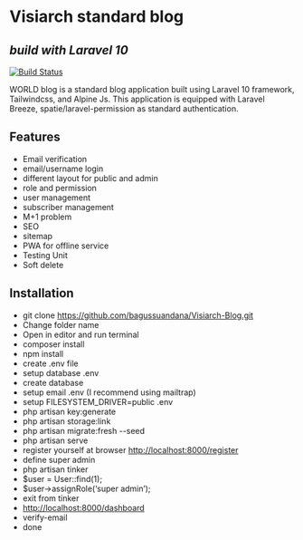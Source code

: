 <h1 class="code-line" data-line-start=0 data-line-end=1 ><a id="Visiarch_standard_blog_0"></a>Visiarch standard blog</h1>
<h2 class="code-line" data-line-start=1 data-line-end=2 ><a id="_build_with_Laravel_10__1"></a><em>build with Laravel 10</em></h2>
<p class="has-line-data" data-line-start="3" data-line-end="4"><a href="https://travis-ci.org/joemccann/dillinger"><img src="https://travis-ci.org/joemccann/dillinger.svg?branch=master" alt="Build Status"></a></p>
<p class="has-line-data" data-line-start="5" data-line-end="6">WORLD blog is a standard blog application built using Laravel 10 framework, Tailwindcss, and Alpine Js. This application is equipped with Laravel Breeze, spatie/laravel-permission as standard authentication.</p>
<h2 class="code-line" data-line-start=7 data-line-end=8 ><a id="Features_7"></a>Features</h2>
<ul>
<li class="has-line-data" data-line-start="9" data-line-end="10">Email verification</li>
<li class="has-line-data" data-line-start="10" data-line-end="11">email/username login</li>
<li class="has-line-data" data-line-start="11" data-line-end="12">different layout for public and admin</li>
<li class="has-line-data" data-line-start="12" data-line-end="13">role and permission</li>
<li class="has-line-data" data-line-start="13" data-line-end="14">user management</li>
<li class="has-line-data" data-line-start="14" data-line-end="15">subscriber management</li>
<li class="has-line-data" data-line-start="15" data-line-end="16">M+1 problem</li>
<li class="has-line-data" data-line-start="16" data-line-end="17">SEO</li>
<li class="has-line-data" data-line-start="17" data-line-end="18">sitemap</li>
<li class="has-line-data" data-line-start="18" data-line-end="19">PWA for offline service</li>
<li class="has-line-data" data-line-start="19" data-line-end="20">Testing Unit</li>
<li class="has-line-data" data-line-start="20" data-line-end="22">Soft delete</li>
</ul>
<h2 class="code-line" data-line-start=22 data-line-end=23 ><a id="Installation_22"></a>Installation</h2>
<ul>
<li class="has-line-data" data-line-start="24" data-line-end="25">git clone <a href="https://github.com/...">https://github.com/bagussuandana/Visiarch-Blog.git</a></li>
<li class="has-line-data" data-line-start="25" data-line-end="26">Change folder name</li>
<li class="has-line-data" data-line-start="26" data-line-end="27">Open in editor and run terminal</li>
<li class="has-line-data" data-line-start="27" data-line-end="28">composer install</li>
<li class="has-line-data" data-line-start="28" data-line-end="29">npm install</li>
<li class="has-line-data" data-line-start="29" data-line-end="30">create .env file</li>
<li class="has-line-data" data-line-start="30" data-line-end="31">setup database .env</li>
<li class="has-line-data" data-line-start="31" data-line-end="32">create database</li>
<li class="has-line-data" data-line-start="32" data-line-end="33">setup email .env (I recommend using mailtrap)</li>
<li class="has-line-data" data-line-start="33" data-line-end="34">setup FILESYSTEM_DRIVER=public .env</li>
<li class="has-line-data" data-line-start="34" data-line-end="35">php artisan key:generate</li>
<li class="has-line-data" data-line-start="35" data-line-end="36">php artisan storage:link</li>
<li class="has-line-data" data-line-start="36" data-line-end="37">php artisan migrate:fresh --seed</li>
<li class="has-line-data" data-line-start="37" data-line-end="38">php artisan serve</li>
<li class="has-line-data" data-line-start="38" data-line-end="39">register yourself at browser <a href="http://localhost:8000/register">http://localhost:8000/register</a></li>
<li class="has-line-data" data-line-start="39" data-line-end="40">define super admin</li>
<li class="has-line-data" data-line-start="40" data-line-end="41">php artisan tinker</li>
<li class="has-line-data" data-line-start="41" data-line-end="42">$user = User::find(1);</li>
<li class="has-line-data" data-line-start="42" data-line-end="43">$user-&gt;assignRole(‘super admin’);</li>
<li class="has-line-data" data-line-start="43" data-line-end="44">exit from tinker</li>
<li class="has-line-data" data-line-start="44" data-line-end="45"><a href="http://localhost:8000/dashboard">http://localhost:8000/dashboard</a></li>
<li class="has-line-data" data-line-start="45" data-line-end="46">verify-email</li>
<li class="has-line-data" data-line-start="46" data-line-end="47">done</li>
</ul>

